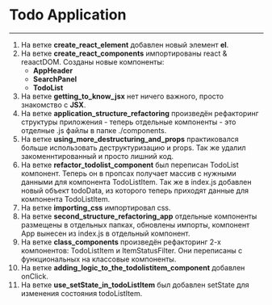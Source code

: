 # Todo Application
-----
1. На ветке **create_react_element** добавлен новый элемент **el**.
2. На ветке **create_react_components** импортированы react & reaactDOM. Cозданы новые компоненты:
    + **AppHeader**
    + **SearchPanel**
    + **TodoList**
3. На ветке **getting_to_know_jsx** нет ничего важного, просто знакомство с **JSX**.
4. На ветке **application_structure_refactoring** произведён рефакторинг структуры приложения - теперь отдельные компоненты - это отделные .js файлы в папке ./components.
5. На ветке **using_more_destructuring_and_props** практиковался больше использовать деструктуризацию и props. Так же удалил закоменнтированный и просто лишний код.
6. На ветке **refactor_todolist_component** был переписан TodoList компонент. Теперь он в пропсах получает массив с нужными данными для компонента TodoListItem. Так же в index.js добавлен новый объект todoData, из которого теперь приходят данные для компонента TodoListItem.
7. На ветке **importing_css** импортировал css.
8. На ветке **second_structure_refactoring_app** отдельные компоненты размещены в отдельных папках, обновлены импорты, компонент App вынесен из index.js в отдельный компонент.
9. На ветке **class_components** произведён рефакторинг 2-х компонентов: TodoListItem и ItemStatusFilter. Они переписаны с функциональных на классовые компоненты.
10. На ветке **adding_logic_to_the_todolistitem_component** добавлен onClick.
11. На ветке **use_setState_in_todoListItem** был добавлен setState для изменения состояния todoListItem.